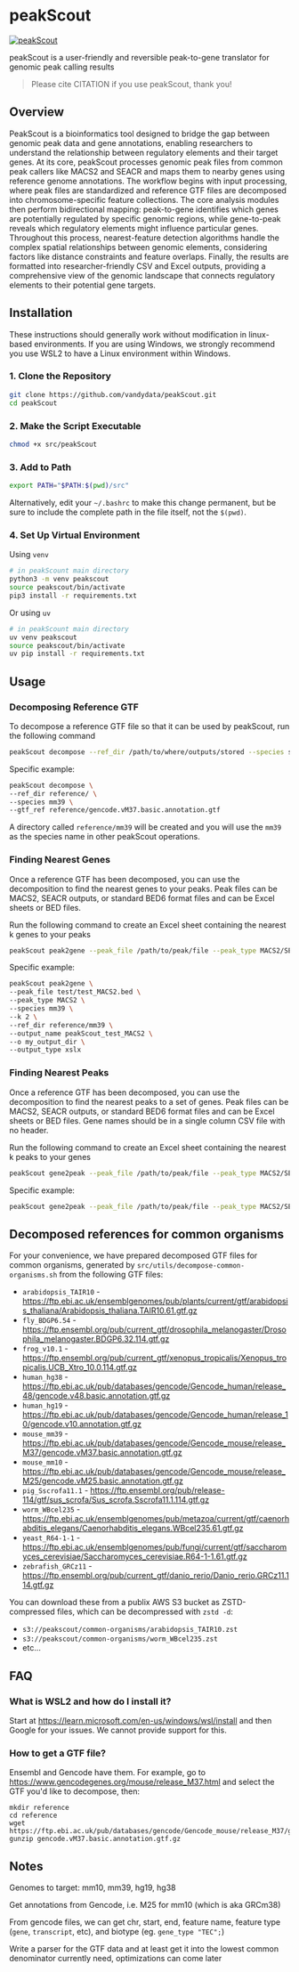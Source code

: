 # peakScout

[![peakScout](https://github.com/vandydata/peakScout/actions/workflows/python.yaml/badge.svg)](https://github.com/vandydata/peakScout/actions/workflows/python.yaml)

peakScout is a user-friendly and reversible peak-to-gene translator for genomic peak calling results

> Please cite CITATION if you use peakScout, thank you!

## Overview

PeakScout is a bioinformatics tool designed to bridge the gap between genomic peak data and gene annotations, enabling researchers to understand the relationship between regulatory elements and their target genes. At its core, peakScout processes genomic peak files from common peak callers like MACS2 and SEACR and maps them to nearby genes using reference genome annotations. The workflow begins with input processing, where peak files are standardized and reference GTF files are decomposed into chromosome-specific feature collections. The core analysis modules then perform bidirectional mapping: peak-to-gene identifies which genes are potentially regulated by specific genomic regions, while gene-to-peak reveals which regulatory elements might influence particular genes. Throughout this process, nearest-feature detection algorithms handle the complex spatial relationships between genomic elements, considering factors like distance constraints and feature overlaps. Finally, the results are formatted into researcher-friendly CSV and Excel outputs, providing a comprehensive view of the genomic landscape that connects regulatory elements to their potential gene targets.

## Installation

These instructions should generally work without modification in linux-based environments. If you are using Windows, we strongly recommend you use WSL2 to have a Linux environment within Windows.

### 1. Clone the Repository

```bash
git clone https://github.com/vandydata/peakScout.git
cd peakScout
```

### 2. Make the Script Executable
```bash
chmod +x src/peakScout
```

### 3. Add to Path
```bash
export PATH="$PATH:$(pwd)/src"
```

Alternatively, edit your `~/.bashrc` to make this change permanent, but be sure to include the complete path in the file itself, not the `$(pwd)`. 

### 4. Set Up Virtual Environment

Using `venv`

```bash
# in peakScount main directory
python3 -m venv peakscout
source peakscout/bin/activate
pip3 install -r requirements.txt
```

Or using `uv`
```bash
# in peakScount main directory
uv venv peakscout
source peakscout/bin/activate
uv pip install -r requirements.txt
```

## Usage

### Decomposing Reference GTF
To decompose a reference GTF file so that it can be used by peakScout, run the following command
```bash
peakScout decompose --ref_dir /path/to/where/outputs/stored --species species of gtf --gtf_ref /path/to/gtf/file
```

Specific example:

```bash
peakScout decompose \
--ref_dir reference/ \
--species mm39 \
--gtf_ref reference/gencode.vM37.basic.annotation.gtf
```

A directory called `reference/mm39` will be created and you will use the `mm39` as the species name in other peakScout operations.

### Finding Nearest Genes

Once a reference GTF has been decomposed, you can use the decomposition to find the nearest genes to your peaks. Peak files can be MACS2, SEACR outputs, or standard BED6 format files and can be Excel sheets or BED files.

Run the following command to create an Excel sheet containing the nearest k genes to your peaks
```bash
peakScout peak2gene --peak_file /path/to/peak/file --peak_type MACS2/SEACR/BED6 --species species of gtf --k number of nearest genes --ref_dir /path/to/reference/directory --output_name name of output file --o /path/to/save/output --output_type csv/xslx
```

Specific example:

```bash
peakScout peak2gene \
--peak_file test/test_MACS2.bed \
--peak_type MACS2 \
--species mm39 \
--k 2 \
--ref_dir reference/mm39 \
--output_name peakScout_test_MACS2 \
--o my_output_dir \
--output_type xslx
```

### Finding Nearest Peaks

Once a reference GTF has been decomposed, you can use the decomposition to find the nearest peaks to a set of genes. Peak files can be MACS2, SEACR outputs, or standard BED6 format files and can be Excel sheets or BED files. Gene names should be in a single column CSV file with no header.

Run the following command to create an Excel sheet containing the nearest k peaks to your genes
```bash
peakScout gene2peak --peak_file /path/to/peak/file --peak_type MACS2/SEACR/BED6 --gene_file /path/to/gene/file --species species of gtf --k number of nearest peaks --ref_dir /path/to/reference/directory --output_name name of output file --o /path/to/save/output --output_type csv/xslx
```

Specific example:
```bash
peakScout gene2peak --peak_file /path/to/peak/file --peak_type MACS2/SEACR/BED6 --gene_file /path/to/gene/file --species species of gtf --k number of nearest peaks --ref_dir /path/to/reference/directory --output_name name of output file --o /path/to/save/output --output_type csv/xslx
```

## Decomposed references for common organisms

For your convenience, we have prepared decomposed GTF files for common organisms, generated by `src/utils/decompose-common-organisms.sh` from the following GTF files:

* `arabidopsis_TAIR10` - https://ftp.ebi.ac.uk/ensemblgenomes/pub/plants/current/gtf/arabidopsis_thaliana/Arabidopsis_thaliana.TAIR10.61.gtf.gz
* `fly_BDGP6.54` - https://ftp.ensembl.org/pub/current_gtf/drosophila_melanogaster/Drosophila_melanogaster.BDGP6.32.114.gtf.gz
* `frog_v10.1` - https://ftp.ensembl.org/pub/current_gtf/xenopus_tropicalis/Xenopus_tropicalis.UCB_Xtro_10.0.114.gtf.gz
* `human_hg38` - https://ftp.ebi.ac.uk/pub/databases/gencode/Gencode_human/release_48/gencode.v48.basic.annotation.gtf.gz
* `human_hg19` - https://ftp.ebi.ac.uk/pub/databases/gencode/Gencode_human/release_10/gencode.v10.annotation.gtf.gz
* `mouse_mm39` - https://ftp.ebi.ac.uk/pub/databases/gencode/Gencode_mouse/release_M37/gencode.vM37.basic.annotation.gtf.gz
* `mouse_mm10` - https://ftp.ebi.ac.uk/pub/databases/gencode/Gencode_mouse/release_M25/gencode.vM25.basic.annotation.gtf.gz
* `pig_Sscrofa11.1` - https://ftp.ensembl.org/pub/release-114/gtf/sus_scrofa/Sus_scrofa.Sscrofa11.1.114.gtf.gz
* `worm_WBcel235` - https://ftp.ebi.ac.uk/ensemblgenomes/pub/metazoa/current/gtf/caenorhabditis_elegans/Caenorhabditis_elegans.WBcel235.61.gtf.gz
* `yeast_R64-1-1` - https://ftp.ebi.ac.uk/ensemblgenomes/pub/fungi/current/gtf/saccharomyces_cerevisiae/Saccharomyces_cerevisiae.R64-1-1.61.gtf.gz
* `zebrafish_GRCz11` - https://ftp.ensembl.org/pub/current_gtf/danio_rerio/Danio_rerio.GRCz11.114.gtf.gz

You can download these from a publix AWS S3 bucket as ZSTD-compressed files, which can be decompressed with `zstd -d`:

* `s3://peakscout/common-organisms/arabidopsis_TAIR10.zst`
* `s3://peakscout/common-organisms/worm_WBcel235.zst`
* etc...


## FAQ

### What is WSL2 and how do I install it?

Start at https://learn.microsoft.com/en-us/windows/wsl/install and then Google for your issues. We cannot provide support for this. 

### How to get a GTF file?

Ensembl and Gencode have them. For example, go to https://www.gencodegenes.org/mouse/release_M37.html and select the GTF you'd like to decompose, then:
```
mkdir reference
cd reference
wget https://ftp.ebi.ac.uk/pub/databases/gencode/Gencode_mouse/release_M37/gencode.vM37.basic.annotation.gtf.gz
gunzip gencode.vM37.basic.annotation.gtf.gz
```


## Notes

Genomes to target: mm10, mm39, hg19, hg38

Get annotations from Gencode, i.e. M25 for mm10 (which is aka GRCm38)

From gencode files, we can get chr, start, end, feature name, feature type (`gene`, `transcript`, etc), and biotype (eg. `gene_type "TEC";`)

Write a parser for the GTF data and at least get it into the lowest common denominator currently need, optimizations can come later

